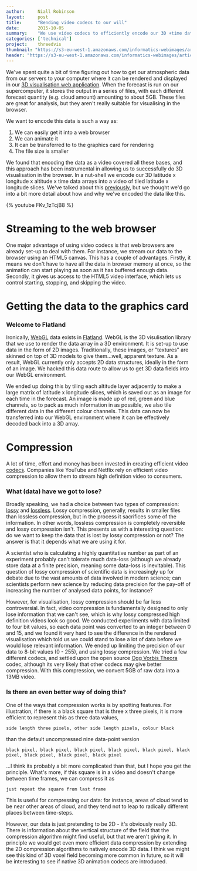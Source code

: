 ```yaml
---
author:     Niall Robinson
layout:     post
title:      "Bending video codecs to our will"
date:       2015-10-05
summary:    "We use video codecs to efficiently encode our 3D +time data"
categories: ['technical']
project:    threedvis
thumbnail: "https://s3-eu-west-1.amazonaws.com/informatics-webimages/articles/2015-10-05-videocodec/exampledata_sm.png"
header: "https://s3-eu-west-1.amazonaws.com/informatics-webimages/articles/2015-10-05-videocodec/matrix-356024_1280.jpg"
---
```


We've spent quite a bit of time figuring out how to get our atmospheric data from our servers to your computer where it can be rendered and displayed in our [3D visualisation web application](http://demo.3dvis.informaticslab.co.uk/ng-3d-vis/apps/desktop/). When the forecast is run on our supercomputer, it stores the output in a series of files, with each different forecast quantity (e.g. cloud amount) amounting to about 5GB. These files are great for analysis, but they aren't really suitable for visualising in the browser.

We want to encode this data is such a way as:

1. We can easily get it into a web browser
1. We can animate it
1. It can be transferred to to the graphics card for rendering
1. The file size is smaller

We found that encoding the data as a video covered all these bases, and this approach has been instrumental in allowing us to successfully do 3D visualisation in the browser. In a nut-shell we encode our 3D latitude x longitude x altitude x time data arrays into a video of tiled latitude x longitude slices. We've talked about this [previously](http://www.informaticslab.co.uk/technical/perspiration/2015/07/16/lab-july-demos.html), but we thought we'd go into a bit more detail about how and why we've encoded the data like this.

{% youtube FKv_1zTcjB8 %}

# Streaming to the web browser
One major advantage of using video codecs is that web browsers are already set-up to deal with them. For instance, we stream our data to the browser using an HTML5 canvas. This has a couple of advantages. Firstly, it means we don't have to have all the data in browser memory at once, so the animation can start playing as soon as it has buffered enough data. Secondly, it gives us access to the HTML5 video interface, which lets us control starting, stopping, and skipping the video.

# Getting the data to the graphics card

### Welcome to Flatland
Ironically, [WebGL](https://en.wikipedia.org/wiki/WebGL) data exists in [Flatland](https://en.wikipedia.org/wiki/Flatland). WebGL is the 3D visulisation library that we use to render the data array in a 3D environment. It is set-up to use data in the form of 2D images. Traditionally, these images, or "textures" are skinned on top of 3D models to give them...well, apparent texture. As a result, WebGL currently only accepts 2D data structures, ideally in the form of an image. We hacked this data route to allow us to get 3D data fields into our WebGL environment.

We ended up doing this by tiling each altitude layer adjacently to make a large matrix of latitude x longitude slices, which is saved out as an image for each time in the forecast. An image is made up of red, green and blue channels, so to pack as much information in as possible, we also tile different data in the different colour channels. This data can now be transferred into our WebGL environment where it can be effectively decoded back into a 3D array.

# Compression
A lot of time, effort and money has been invested in creating efficient video [codecs](https://en.wikipedia.org/wiki/Codec). Companies like YouTube and Netflix rely on efficient video compression to allow them to stream high definition video to consumers.

### What (data) have we got to lose? 
Broadly speaking, we had a choice between two types of compression: [lossy](https://en.wikipedia.org/wiki/Lossy_compression) and [lossless](https://en.wikipedia.org/wiki/Lossless_compression). Lossy compression, generally, results in smaller files than lossless compression, but in the process it sacrifices some of the information. In other words, lossless compression is completely reversible and lossy compression isn't. This presents us with a interesting question: do we want to keep the data that is lost by lossy compression or not? The answer is that it depends what we are using it for.

A scientist who is calculating a highly quantitative number as part of an experiment probably can't tolerate much data-loss (although we already store data at a finite precision, meaning some data-loss is inevitable). This question of lossy compression of scientific data is increasingly up for debate due to the vast amounts of data involved in modern science; can scientists perform new science by reducing data precision for the pay-off of increasing the number of analysed data points, for instance?

However, for visualisation, lossy compression should be far less controversial. In fact, video compression is fundamentally designed to only lose information that we can't see, which is why lossy compressed high definition videos look so good. We conducted experiments with data limited to four bit values, so each data point was converted to an integer between 0 and 15, and we found it very hard to see the difference in the rendered visualisation which told us we could stand to lose a lot of data before we would lose relevant information. We ended up limiting the precision of our data to 8-bit values (0 - 255), and using lossy compression. We tried a few different codecs, and settled upon the open source [Ogg Vorbis Theora](https://en.wikipedia.org/wiki/Theora) codec, although its very likely that other codecs may give better compression. With this compression, we convert 5GB of raw data into a 13MB video.

### Is there an even better way of doing this?
One of the ways that compression works is by spotting features. For illustration, if there is a black square that is three x three pixels, it is more efficient to represent this as three data values,

`side length three pixels, other side length pixels, colour black`

than the default uncompressed nine data-point version

`black pixel, black pixel, black pixel, black pixel, black pixel, black pixel, black pixel, black pixel, black pixel`

...I think its probably a bit more complicated than that, but I hope you get the principle. What's more, if this square is in a video and doesn't change between time frames, we can compress it as

`just repeat the square from last frame`

This is useful for compressing our data: for instance, areas of cloud tend to be near other areas of cloud, and they tend not to leap to radically different places between time-steps.

However, our data is just pretending to be 2D - it's obviously really 3D. There is information about the vertical structure of the field that the compression algorithm might find useful, but that we aren't giving it. In principle we would get even more efficient data compression by extending the 2D compression algorithms to natively encode 3D data. I think we might see this kind of 3D voxel field becoming more common in future, so it will be interesting to see if native 3D animation codecs are introduced. 